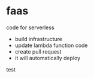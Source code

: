 # faas

code for serverless

* build infrastructure
* update lambda function code
* create pull request
* it will automatically deploy

test
